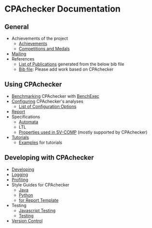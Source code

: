 <!--
This file is part of CPAchecker,
a tool for configurable software verification:
https://cpachecker.sosy-lab.org

SPDX-FileCopyrightText: 2007-2020 Dirk Beyer <https://www.sosy-lab.org>

SPDX-License-Identifier: Apache-2.0
-->

# CPAchecker Documentation

## General

- Achievements of the project
  - [Achievements](Achievements.md)
  - [Competitions and Medals](https://cpachecker.sosy-lab.org/achieve.php)
- [Mailing](Mailing.md)
- References
  - [List of Publications](https://cpachecker.sosy-lab.org/publications.php) generated from the below bib file
  - [Bib file](cpachecker.bib): Please add work based on CPAchecker

## Using CPAchecker

- [Benchmarking](Benchmark.md) CPAchecker with [BenchExec](https://github.com/sosy-lab/benchexec)
- [Configuring](Configuration.md) CPAchecker's analyses
  - [List of Configuration Options](ConfigurationOptions.txt)
- [Report](Report.md)
- Specifications
  - [Automata](SpecificationAutomata.md)
  - LTL
  - [Properties used in SV-COMP](https://gitlab.com/sosy-lab/benchmarking/sv-benchmarks/-/tree/main/c/properties)
      (mostly supported by CPAchecker)
- [Tutorials](tutorials)
  - [Examples](examples) for tutorials

## Developing with CPAchecker

- [Developing](Developing.md)
- [Logging](Logging.md)
- [Profiling](Profile.md)
- Style Guides for CPAchecker
  - [Java](StyleGuide.md)
  - [Python](PythonStyleGuide.md)
  - [for Report Template](ReportTemplateStyleGuide.md)
- Testing
  - [Javascript Testing](JavascriptTesting.md)
  - [Testing](Test.md)
- [Version Control](VersionControl.md)

